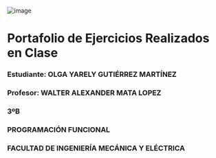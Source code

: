 ![image](https://portal.ucol.mx/content/micrositios/188/image/Escudo2021/Dos_lineas_Izq/UdeC_2L%20izq_Blanco.png)
# Portafolio de Ejercicios Realizados en Clase
### Estudiante: OLGA YARELY GUTIÉRREZ MARTÍNEZ
### Profesor: WALTER ALEXANDER MATA LOPEZ
### 3ºB
### PROGRAMACIÓN FUNCIONAL 
### FACULTAD DE INGENIERÍA MECÁNICA Y ELÉCTRICA
